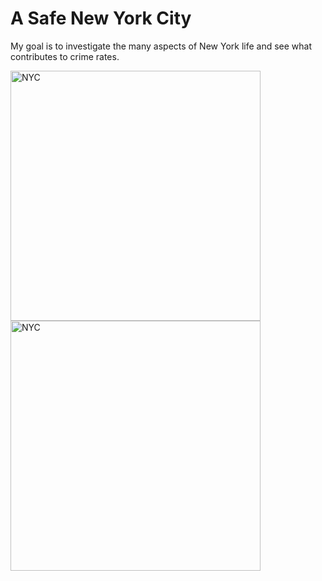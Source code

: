 <h1>A Safe New York City</h1>
<p> My goal is to investigate the many aspects of New York life and see what contributes to crime rates.</p>
<img src="https://www.pngall.com/wp-content/uploads/10/New-York-City-PNG-Image-HD.png" alt="NYC" width="400" height="400">
 <img src="https://user-images.githubusercontent.com/65255629/144692738-93712390-25be-440b-98a5-47c92aaac49c.jpeg" alt="NYC" width="400" height="400">

